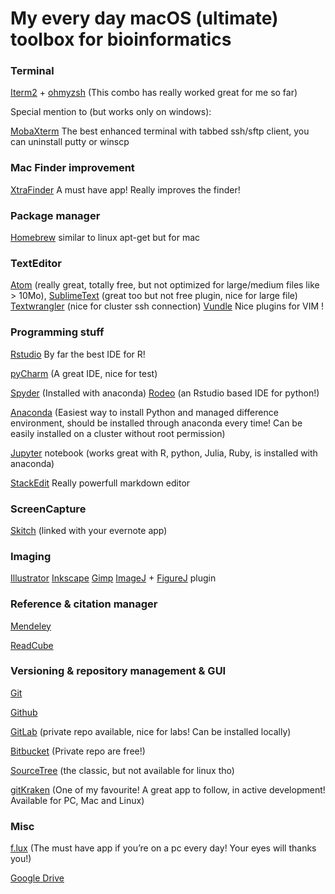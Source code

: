 # My every day macOS (ultimate) toolbox for bioinformatics

### Terminal		

[Iterm2](https://www.iterm2.com/features.html) + [ohmyzsh](http://ohmyz.sh/) (This combo has really worked great for me so far)

Special mention to (but works only on windows):

[MobaXterm](http://mobaxterm.mobatek.net/) The best enhanced terminal with tabbed ssh/sftp client, you can uninstall putty or winscp 

### Mac Finder improvement

[XtraFinder](https://www.trankynam.com/xtrafinder/) A must have app! Really improves the finder!

### Package manager

[Homebrew](http://brew.sh/) similar to linux apt-get but for mac

### TextEditor 

[Atom](https://atom.io/) (really great, totally free, but not optimized for large/medium files like > 10Mo), 
[SublimeText](https://www.sublimetext.com/) (great too but not free plugin, nice for large file)
[Textwrangler](http://www.barebones.com/products/TextWrangler/) (nice for cluster ssh connection) 
[Vundle](https://github.com/VundleVim/Vundle.vim) Nice plugins for VIM !

### Programming stuff

[Rstudio](https://www.rstudio.com/) By far the best IDE for R!

[pyCharm](https://www.jetbrains.com/pycharm/) (A great IDE, nice for test)

[Spyder](https://github.com/spyder-ide/spyder) (Installed with anaconda)
[Rodeo](https://www.yhat.com/products/rodeo) (an Rstudio based IDE for python!)
              
[Anaconda](https://www.continuum.io/downloads) (Easiest way to install Python and managed difference environment, should be installed through anaconda every time! Can be easily installed on a cluster without root permission)

[Jupyter](http://jupyter.org/) notebook (works great with R, python, Julia, Ruby, is installed with anaconda)

[StackEdit](https://stackedit.io/editor) Really powerfull markdown editor

### ScreenCapture 	

[Skitch](https://itunes.apple.com/us/app/skitch/id425955336?mt=12) (linked with your evernote app)

### Imaging		

[Illustrator](http://www.adobe.com/products/illustrator.html)
[Inkscape](https://inkscape.org/en/)
[Gimp](https://www.gimp.org/)
[ImageJ](https://imagej.net/Welcome) + [FigureJ](http://imagejdocu.tudor.lu/doku.php?id=plugin:utilities:figurej:start) plugin

### Reference & citation manager 		

[Mendeley](https://www.mendeley.com/)

[ReadCube](https://www.readcube.com/)

### Versioning & repository management & GUI

[Git](https://git-scm.com/)

[Github](https://github.com/)

[GitLab](https://about.gitlab.com/) (private repo available, nice for labs! Can be installed locally)

[Bitbucket](https://bitbucket.org) (Private repo are free!)

[SourceTree](https://www.sourcetreeapp.com/) (the classic, but not available for linux tho)

[gitKraken](https://www.gitkraken.com/) (One of my favourite! A great app to follow, in active development! Available for PC, Mac and Linux)

### Misc 			

[f.lux](https://justgetflux.com/) (The must have app if you’re on a pc every day! Your eyes will thanks you!)

[Google Drive](https://www.google.com/drive/)
